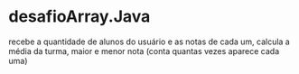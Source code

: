 # desafioArray.Java

recebe a quantidade de alunos do usuário e as notas de cada um, calcula a média da turma, maior e menor nota (conta quantas vezes aparece cada uma)
